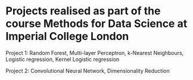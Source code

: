 # Projects realised as part of the course Methods for Data Science at Imperial College London

Project 1: Random Forest, Multi-layer Perceptron, k-Nearest Neighbours, Logistic regression, Kernel Logistic regression

Project 2: Convolutional Neural Network, Dimensionality Reduction
